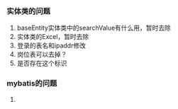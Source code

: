 ### 实体类的问题

1. baseEntity实体类中的searchValue有什么用，暂时去除
2. 实体类的Excel，暂时去除
3. 登录的表名和ipaddr修改
4. 岗位表可以去掉？
5. 是否存在这个标识





### mybatis的问题

1. 